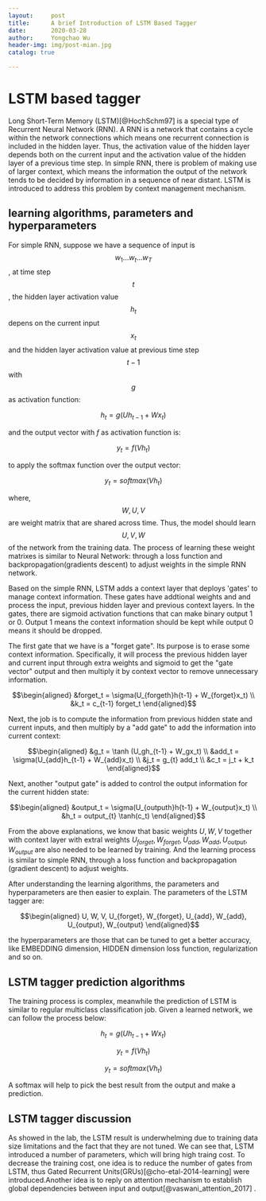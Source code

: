 ```yaml
---
layout:     post
title:      A brief Introduction of LSTM Based Tagger
date:       2020-03-28
author:     Yongchao Wu
header-img: img/post-mian.jpg
catalog: true

---
```


LSTM based tagger
=================

Long Short-Term Memory (LSTM)[@HochSchm97] is a special type of
Recurrent Neural Network (RNN). A RNN is a network that contains a cycle
within the network connections which means one recurrent connection is
included in the hidden layer. Thus, the activation value of the hidden
layer depends both on the current input and the activation value of the
hidden layer of a previous time step. In simple RNN, there is problem of
making use of larger context, which means the information the output of
the network tends to be decided by information in a sequence of near
distant. LSTM is introduced to address this problem by context
management mechanism.

learning algorithms, parameters and hyperparameters
---------------------------------------------------

For simple RNN, suppose we have a sequence of input is 
$$w_1...w_t...w_T$$, at time step $$t$$ , the hidden layer activation value
$$h_t$$ depens on the current input $$x_t$$ and the hidden layer activation
value at previous time step $$t-1$$ with $$g$$ as activation function:

$$h_t = g(Uh_{t-1} + Wx_t)$$ 

and the output vector with $f$ as
activation function is: 

$$y_t = f(Vh_t)$$ 

to apply the softmax function
over the output vector: 

$$y_t = softmax(Vh_t)$$ 

where, $$W, U, V$$ are
weight matrix that are shared across time. Thus, the model should learn
$$U, V, W$$ of the network from the training data. The process of learning
these weight matrixes is similar to Neural Network: through a loss
function and backpropagation(gradients descent) to adjust weights in the
simple RNN network.

Based on the simple RNN, LSTM adds a context layer that deploys 'gates'
to manage context information. These gates have addtional weights and
and process the input, previous hidden layer and previous context
layers. In the gates, there are sigmoid activation functions that can
make binary output 1 or 0. Output 1 means the context information should
be kept while output 0 means it should be dropped.

The first gate that we have is a \"forget gate\". Its purpose is to
erase some context information. Specifically, it will process the
previous hidden layer and current input through extra weights and
sigmoid to get the \"gate vector\" output and then multiply it by
context vector to remove unnecessary information. 

$$\begin{aligned}
 &forget_t = \sigma(U_{forgeth}h{t-1} + W_{forget}x_t) \\
 &k_t = c_{t-1} forget_t
\end{aligned}$$ 

Next, the job is to compute the information from
previous hidden state and current inputs, and then multiply by a \"add
gate\" to add the information into current context:

$$\begin{aligned}
 &g_t = \tanh (U_gh_{t-1} + W_gx_t) \\
 &add_t = \sigma(U_{add}h_{t-1} + W_{add}x_t) \\
 &j_t = g_{t} add_t \\
 &c_t = j_t + k_t
\end{aligned}$$ 

Next, another \"output gate\" is added to control the
output information for the current hidden state: 

$$\begin{aligned}
 &output_t = \sigma(U_{outputh}h{t-1} + W_{output}x_t) \\
 &h_t = output_{t} \tanh(c_t)
\end{aligned}$$

From the above explanations, we know that basic weights $U, W, V$
together with context layer with extral weights
$U_{forget}, W_{forget}, U_{add}, W_{add}, U_{output}, W_{output}$ are
also needed to be learned by training. And the learning process is
similar to simple RNN, through a loss function and backpropagation
(gradient descent) to adjust weights.

After understanding the learning algorithms, the parameters and
hyperparameters are then easier to explain. The parameters of the LSTM
tagger are: 

$$\begin{aligned}
U, W, V, U_{forget}, W_{forget}, U_{add}, W_{add}, U_{output}, W_{output}
\end{aligned}$$ 

the hyperparameters are those that can be tuned to get a
better accuracy, like EMBEDDING dimension, HIDDEN dimension loss
function, regularization and so on.

LSTM tagger prediction algorithms
---------------------------------

The training process is complex, meanwhile the prediction of LSTM is
similar to regular multiclass classification job. Given a learned
network, we can follow the process below: 

$$h_t = g(Uh_{t-1} + Wx_t)$$

$$y_t = f(Vh_t)$$

$$y_t = softmax(Vh_t)$$

A softmax will help to pick the best result from the output and make a
prediction.

LSTM tagger discussion
----------------------

As showed in the lab, the LSTM result is underwhelming due to training
data size limitations and the fact that they are not tuned. We can see
that, LSTM introduced a number of parameters, which will bring high
traing cost. To decrease the training cost, one idea is to reduce the
number of gates from LSTM, thus Gated Recurrent
Units(GRUs)[@cho-etal-2014-learning] were introduced.Another idea is to
reply on attention mechanism to establish global dependencies between
input and output[@vaswani_attention_2017] .
